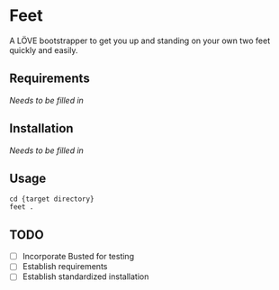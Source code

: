 # Feet

A LÖVE bootstrapper to get you up and standing on your own two feet quickly and easily.

## Requirements

_Needs to be filled in_

## Installation

_Needs to be filled in_

## Usage

```
cd {target directory}
feet .
```

## TODO
- [ ] Incorporate Busted for testing
- [ ] Establish requirements
- [ ] Establish standardized installation
